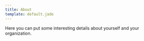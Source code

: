 ```yaml
---
title: About
template: default.jade
---
```


Here you can put some interesting details about yourself and your organization.
